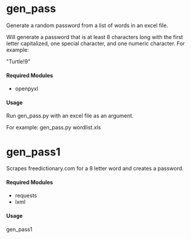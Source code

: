 # gen_pass

Generate a random password from a list of words in an excel file.

Will generate a password that is at least 8 characters long with the first letter capitalized, one special character, and one numeric character. 
For example:

"Turtle!9"

#### Required Modules
* openpyxl

#### Usage

Run gen_pass.py with an excel file as an argument.

For example: gen_pass.py wordlist.xls

# gen_pass1

Scrapes freedictionary.com for a 8 letter word and creates a password.

#### Required Modules
* requests
* lxml

#### Usage

gen_pass1
